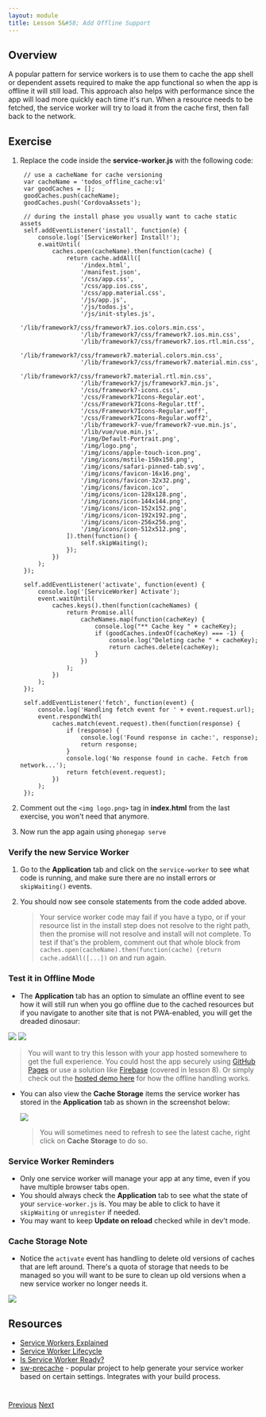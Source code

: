 ```yaml
---
layout: module
title: Lesson 5&#58; Add Offline Support
---
```

## Overview
A popular pattern for service workers is to use them to cache the app shell or dependent assets required to make the app functional so when the app is offline it will still load. This approach also helps with performance since the app will load more quickly each time it's run. When a resource needs to be fetched, the service worker will try to load it from the cache first, then fall back to the network.

## Exercise

1. Replace the code inside the **service-worker.js** with the following code:


        // use a cacheName for cache versioning
        var cacheName = 'todos_offline_cache:v1'
        var goodCaches = [];
        goodCaches.push(cacheName);
        goodCaches.push('CordovaAssets'); 

        // during the install phase you usually want to cache static assets
        self.addEventListener('install', function(e) {
            console.log('[ServiceWorker] Install!');
            e.waitUntil(
                caches.open(cacheName).then(function(cache) {
                    return cache.addAll([
                        '/index.html',
                        '/manifest.json',
                        '/css/app.css',
                        '/css/app.ios.css',
                        '/css/app.material.css',
                        '/js/app.js',
                        '/js/todos.js',
                        '/js/init-styles.js',
                        '/lib/framework7/css/framework7.ios.colors.min.css',
                        '/lib/framework7/css/framework7.ios.min.css',
                        '/lib/framework7/css/framework7.ios.rtl.min.css',
                        '/lib/framework7/css/framework7.material.colors.min.css',
                        '/lib/framework7/css/framework7.material.min.css',
                        '/lib/framework7/css/framework7.material.rtl.min.css',
                        '/lib/framework7/js/framework7.min.js',
                        '/css/framework7-icons.css',
                        '/css/Framework7Icons-Regular.eot',
                        '/css/Framework7Icons-Regular.ttf',
                        '/css/Framework7Icons-Regular.woff',
                        '/css/Framework7Icons-Regular.woff2',
                        '/lib/framework7-vue/framework7-vue.min.js',
                        '/lib/vue/vue.min.js',
                        '/img/Default-Portrait.png',
                        '/img/logo.png',
                        '/img/icons/apple-touch-icon.png',
                        '/img/icons/mstile-150x150.png',
                        '/img/icons/safari-pinned-tab.svg',
                        '/img/icons/favicon-16x16.png',
                        '/img/icons/favicon-32x32.png',
                        '/img/icons/favicon.ico',
                        '/img/icons/icon-128x128.png',
                        '/img/icons/icon-144x144.png',
                        '/img/icons/icon-152x152.png',
                        '/img/icons/icon-192x192.png',
                        '/img/icons/icon-256x256.png',
                        '/img/icons/icon-512x512.png',
                    ]).then(function() {
                        self.skipWaiting();
                    });
                })
            );
        });

        self.addEventListener('activate', function(event) {
            console.log('[ServiceWorker] Activate');
            event.waitUntil(
                caches.keys().then(function(cacheNames) {
                    return Promise.all(
                        cacheNames.map(function(cacheKey) {
                            console.log("** Cache key " + cacheKey);
                            if (goodCaches.indexOf(cacheKey) === -1) {
                                console.log("Deleting cache " + cacheKey);
                                return caches.delete(cacheKey);
                            }
                        })
                    );
                })
            );
        });

        self.addEventListener('fetch', function(event) {    
            console.log('Handling fetch event for ' + event.request.url);  
            event.respondWith(
                caches.match(event.request).then(function(response) {
                    if (response) {
                        console.log('Found response in cache:', response);
                        return response;
                    }
                    console.log('No response found in cache. Fetch from network...');
                    return fetch(event.request);
                })
            );
        });


3. Comment out the `<img logo.png>` tag in **index.html** from the last exercise, you won't need that anymore.
4. Now run the app again using `phonegap serve`

### Verify the new Service Worker
1. Go to the **Application** tab and click on the `service-worker` to see what code is running, and make sure there are no install errors or `skipWaiting()` events.
2. You should now see console statements from the code added above.

   >Your service worker code may fail if you have a typo, or if your resource list in the install step does not resolve to the right path, then the promise will not resolve and install will not complete. To test if that's the problem, comment out that whole block from `caches.open(cacheName).then(function(cache) {return cache.addAll([...])` on and run again.

### Test it in Offline Mode

- The **Application** tab has an option to simulate an offline event to see how it will still run when you go offline due to the cached resources but if you navigate to another site that is not PWA-enabled, you will get the dreaded dinosaur:

 ![](images/web-running-offline.png)
 ![](images/cnn-offline.png)

 >You will want to try this lesson with your app hosted somewhere to get the full experience. You could host the app securely using [GitHub Pages](https://pages.github.com/) or use a solution like [Firebase](https://firebase.google.com/) (covered in lesson 8). Or simply check out the [hosted demo here](https:/hosted-todos.firebaseapp.com) for how the offline handling works.

- You can also view the **Cache Storage** items the service worker has stored in the **Application** tab as shown in the screenshot below:

  ![](images/sw-cache.png)

  >You will sometimes need to refresh to see the latest cache, right click on **Cache Storage** to do so.

### Service Worker Reminders
- Only one service worker will manage your app at any time, even if you have multiple browser tabs open. 
- You should always check the **Application** tab to see what the state of your `service-worker.js` is. You may be able to click to have it `skipWaiting` or `unregister` if needed. 
- You may want to keep **Update on reload** checked while in dev't mode.

### Cache Storage Note
- Notice the `activate` event has handling to delete old versions of caches that are left around. There's a quota of storage that needs to be managed so you will want to be sure to clean up old versions when a new service worker no longer needs it.

![](images/delete-old-cache.png)

## Resources
- [Service Workers Explained](https://github.com/w3c/ServiceWorker/blob/master/explainer.md)
- [Service Worker Lifecycle](https://developers.google.com/web/fundamentals/instant-and-offline/service-worker/lifecycle)
- [Is Service Worker Ready?](https://jakearchibald.github.io/isserviceworkerready/)
- [sw-precache](https://github.com/GoogleChrome/sw-precache) - popular project to help generate your service worker based on certain settings. Integrates with your build process.

<div class="row" style="margin-top:40px;">
<div class="col-sm-12">
<a href="lesson4.html" class="btn btn-default"><i class="glyphicon glyphicon-chevron-left"></i> Previous</a>
<a href="lesson6.html" class="btn btn-default pull-right">Next <i class="glyphicon
glyphicon-chevron-right"></i></a>
</div>
</div>

